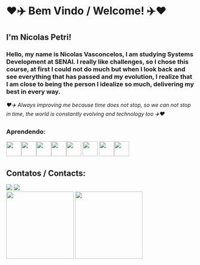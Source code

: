 # ❤️✈️ Bem Vindo / Welcome! ✈️❤️

## I'm Nicolas Petri!

### Hello, my name is Nicolas Vasconcelos, I am studying Systems Development at SENAI. I really like challenges, so I chose this course, at first I could not do much but when I look back and see everything that has passed and my evolution, I realize that I am close to being the person I idealize so much, delivering my best in every way.

*❤️✈️ Always improving me because time does not stop, so we can not stop in time, the world is constantly evolving and technology too ✈️❤️*

### Aprendendo:
<img src="https://cdn.jsdelivr.net/gh/devicons/devicon/icons/java/java-original.svg" width="40" height="40"/><img src="https://upload.wikimedia.org/wikipedia/commons/thumb/f/fa/Microsoft_Azure.svg/2048px-Microsoft_Azure.svg.png" width="40" height="40"/><img src="https://upload.wikimedia.org/wikipedia/commons/thumb/6/61/HTML5_logo_and_wordmark.svg/2048px-HTML5_logo_and_wordmark.svg.png" width="40" height="40"/><img src="https://cdn.jsdelivr.net/gh/devicons/devicon/icons/linux/linux-original.svg" width="40" height="40"/><img src="https://futurumresearch.com/wp-content/uploads/2020/01/aws-logo.png" width="40" height="40"/>
<img src="https://www.stonebranch.com/integration-hub/media/3c/64/66/1636642258/Stonebranch_SQL_Vendor_Product_Logo.svg" width="40" height="40"/> <img src="https://walde.co/wp-content/uploads/2016/09/nodejs_logo.png" width="40" height="40"/><img src="https://upload.wikimedia.org/wikipedia/commons/thumb/c/c3/Python-logo-notext.svg/1200px-Python-logo-notext.svg.png" width="40" height="40"/>

## Contatos / Contacts:

<div>
  <a href="https://www.instagram.com/n_petri_/" target="_blank"><img src="https://img.shields.io/badge/-Instagram-%23E4405F?style=for-the-badge&logo=instagram&logoColor=white" target="_blank"></a>
  <a href="https://www.linkedin.com/in/nicolas-v-111942278/" target="_blank"><img src="https://img.shields.io/badge/-LinkedIn-%230077B5?style=for-the-badge&logo=linkedin&logoColor=white" target="_blank"></a>
  <div>

<img height="180em" src="https://github-readme-stats.vercel.app/api/top-langs/?username=nvpetri&layout=compact&langs_count=7&theme=dracula"/>
<img height="180em" src="https://github-readme-stats.vercel.app/api?username=nvpetri&show_icons=true&theme=dracula&include_all_commits=true&count_private=true"/>
  </div>
  
  
<!--
**nvpetri/nvpetri** is a ✨ _special_ ✨ repository because its `README.md` (this file) appears on your GitHub profile.

Here are some ideas to get you started:

- 🔭 I’m currently working on ...
- 🌱 I’m currently learning ...
- 👯 I’m looking to collaborate on ...
- 🤔 I’m looking for help with ...
- 💬 Ask me about ...
- 📫 How to reach me: ...
- 😄 Pronouns: ...
- ⚡ Fun fact: ...
-->
